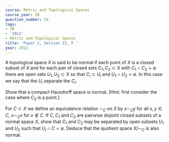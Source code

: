 ```yaml
---
course: Metric and Topological Spaces
course_year: IB
question_number: 54
tags:
- IB
- '2012'
- Metric and Topological Spaces
title: 'Paper 1, Section II, F '
year: 2012
---
```




A topological space $X$ is said to be normal if each point of $X$ is a closed subset of $X$ and for each pair of closed sets $C_{1}, C_{2} \subset X$ with $C_{1} \cap C_{2}=\emptyset$ there are open sets $U_{1}, U_{2} \subset X$ so that $C_{i} \subset U_{i}$ and $U_{1} \cap U_{2}=\emptyset$. In this case we say that the $U_{i}$ separate the $C_{i}$.

Show that a compact Hausdorff space is normal. [Hint: first consider the case where $C_{2}$ is a point.]

For $C \subset X$ we define an equivalence relation $\sim_{C}$ on $X$ by $x \sim_{C} y$ for all $x, y \in C$, $x \sim_{C} x$ for $x \notin C$. If $C, C_{1}$ and $C_{2}$ are pairwise disjoint closed subsets of a normal space $X$, show that $C_{1}$ and $C_{2}$ may be separated by open subsets $U_{1}$ and $U_{2}$ such that $U_{i} \cap C=\emptyset$. Deduce that the quotient space $X / \sim_{C}$ is also normal.